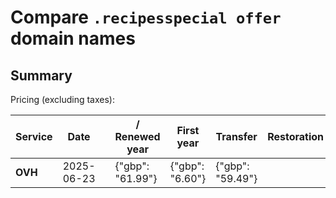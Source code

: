 # Compare `.recipesspecial offer` domain names

## Summary

Pricing (excluding taxes):

| Service | Date |  | / Renewed year | First year | Transfer | Restoration |
|--|--|--|--|--|--|--|
| **OVH** | 2025-06-23 |  | {"gbp": "61.99"} | {"gbp": "6.60"} | {"gbp": "59.49"} |  |
